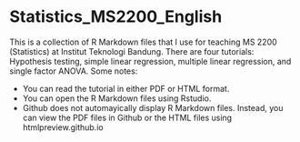 # Statistics_MS2200_English
This is a collection of R Markdown files that I use for teaching MS 2200 (Statistics) at Institut Teknologi Bandung. There are four tutorials: Hypothesis testing, simple linear regression, multiple linear regression, and single factor ANOVA. Some notes:
- You can read the tutorial in either PDF or HTML format.
- You can open the R Markdown files using Rstudio. 
- Github does not automayically display R Markdown files. Instead, you can view the PDF files in Github or the HTML files using htmlpreview.github.io
